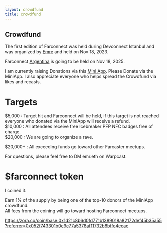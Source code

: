 ```yaml
---
layout: crowdfund
title: crowdfund
---
```

## Crowdfund
The first edition of Farconnect was held during Devconnect Istanbul and was organized by [Emre](https://warpcast.com/ekinci.eth) and held on Nov 18, 2023. 

Farconnect [Argentina](https://devconnect.org/) is going to be held on Nov 18, 2025.

I am currently raising Donations via this [Mini App](https://warpcast.com/emr.eth/0x427a47e1).  Please Donate via the MiniApp.  I also appreciate everyone who helps spread the Crowdfund via likes and recasts.  


# Targets  
$5,000 : Target hit and Farconnect will be held, if this target is not reached everyone who donated via the MiniApp will receive a refund.  
$10,000 : All attendees receive free Icebreaker PFP NFC badges free of charge.  
$20,000 : We are going to organize a rave.  

$20,000+ : All exceeding funds go toward other Farcaster meetups.  

For questions, please feel free to DM emr.eth on Warpcast.  


# $farconnect token
I coined it.  

Earn 1% of the supply by being one of the top-10 donors of the MiniApp crowdfund.  
All fees from the coining will go toward hosting Farconnect meetups.  

https://zora.co/coin/base:0x1d21c8b6d0fd771b1389018a82172def45b35a55?referrer=0x052f743301b0e9c77a5378af11732b8bffe4ecac 
